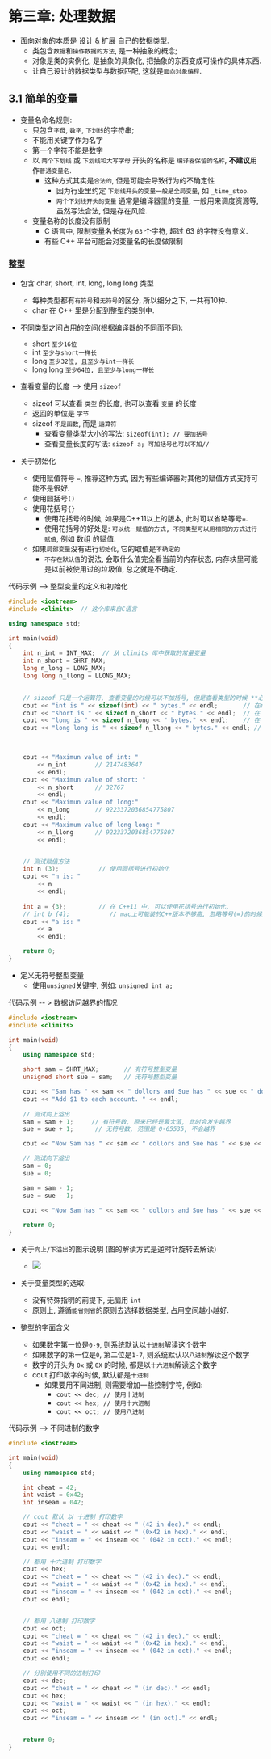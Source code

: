 # 第三章: 处理数据
 - 面向对象的本质是 设计 & 扩展 自己的数据类型. 
   - 类包含`数据`和`操作数据的方法`, 是一种抽象的概念;
   - 对象是类的实例化, 是抽象的具象化, 把抽象的东西变成可操作的具体东西.
   - 让自己设计的数据类型与数据匹配, 这就是`面向对象编程`. 

## 3.1 简单的变量
- 变量名命名规则:
  - 只包含`字母`, `数字`, `下划线`的字符串;
  - 不能用关键字作为名字
  - 第一个字符不能是数字
  - 以 `两个下划线` 或 `下划线和大写字母` 开头的名称是 `编译器保留的名称`, **不建议**用作`普通变量名`.
    - 这种方式其实是`合法的`, 但是可能会导致行为的不确定性
      - 因为行业里约定 `下划线开头的变量一般是全局变量`, 如 `_time_stop`.
      - `两个下划线开头的变量` 通常是编译器里的变量, 一般用来调度资源等, 虽然写法合法, 但是存在风险.
  - 变量名称的长度没有限制
    - C 语言中, 限制变量名长度为 `63` 个字符, 超过 63 的字符没有意义.
    - 有些 C++ 平台可能会对变量名的长度做限制

### 整型
- 包含 char, short, int, long, long long 类型
  - 每种类型都有`有符号`和`无符号`的区分, 所以细分之下, 一共有10种.
  - char 在 C++ 里是分配到整型的类别中.
- 不同类型之间占用的空间(根据编译器的不同而不同):
  - short `至少16位`
  - int `至少与short一样长`
  - long `至少32位, 且至少与int一样长`
  - long long `至少64位, 且至少与long一样长`

- 查看变量的长度 --> 使用 `sizeof`
  - sizeof 可以查看 `类型` 的长度, 也可以查看 `变量` 的长度
  - 返回的单位是 `字节`
  - sizeof `不是函数`, 而是 `运算符`
    - 查看变量类型大小的写法: `sizeof(int); // 要加括号`
    - 查看变量长度的写法: `sizeof a; 可加括号也可以不加//`

- 关于初始化
  - 使用赋值符号 `=`, 推荐这种方式, 因为有些编译器对其他的赋值方式支持可能不是很好.
  - 使用圆括号`()`
  - 使用花括号`{}`
    -  使用花括号的时候, 如果是C++11以上的版本, 此时可以省略等号`=`.
    -  使用花括号的好处是: `可以统一赋值的方式, 不同类型可以用相同的方式进行赋值`, 例如 数组 的赋值.
  - 如果`局部变量`没有进行`初始化`, 它的取值是`不确定的` 
    - `不存在默认值`的说法, 会取什么值完全看当前的内存状态, 内存块里可能是以前被使用过的垃圾值, 总之就是不确定.

代码示例 --> 整型变量的定义和初始化
```cpp
#include <iostream>
#include <climits>  // 这个库来自C语言

using namespace std;

int main(void)
{
    int n_int = INT_MAX;  // 从 climits 库中获取的常量变量
    int n_short = SHRT_MAX;
    long n_long = LONG_MAX;
    long long n_llong = LLONG_MAX;

    
    // sizeof 只是一个运算符, 查看变量的时候可以不加括号, 但是查看类型的时候 **必须** 加括号
    cout << "int is " << sizeof(int) << " bytes." << endl;       // 在mac系统和Ubuntu系统的编译器中, int 都占据 4 各个byte
    cout << "short is " << sizeof n_short << " bytes." << endl;  // 在 mac 系统里, short 占用 4个byte, Ubuntu里是2个byte
    cout << "long is " << sizeof n_long << " bytes." << endl;    // 在 mac 系统里, long 占用 8个byte (32位), 和 Ubuntu一样, 符合规定
    cout << "long long is " << sizeof n_llong << " bytes." << endl; // 在 mac 系统里, long long 占用 8个byte (32位, 至少和long一致), 和 Ubuntu一样, 符合规定
    


    cout << "Maximun value of int: "
        << n_int        // 2147483647
        << endl;
    cout << "Maximun value of short: " 
        << n_short      // 32767
        << endl;
    cout << "Maximun value of long:"
        << n_long       // 9223372036854775807
        << endl;
    cout << "Maximum value of long long: "
        << n_llong      // 9223372036854775807
        << endl;


    // 测试赋值方法
    int n (3);           // 使用圆括号进行初始化
    cout << "n is: "
        << n
        << endl;
    
    int a = {3};         // 在 C++11 中, 可以使用花括号进行初始化, 
    // int b {4};           // mac上可能装的C++版本不够高, 忽略等号(=)的时候报错了.
    cout << "a is: "
        << a
        << endl;

    return 0;
}
```

- 定义无符号整型变量
  - 使用`unsigned`关键字, 例如: `unsigned int a;`

代码示例 -- > 数据访问越界的情况
```cpp
#include <iostream>
#include <climits>

int main(void)
{
    using namespace std;

    short sam = SHRT_MAX;       // 有符号整型变量
    unsigned short sue = sam;   // 无符号整型变量

    cout << "Sam has " << sam << " dollors and Sue has " << sue << " dollors deposited." << endl;
    cout << "Add $1 to each account. " << endl;
    
    // 测试向上溢出
    sam = sam + 1;     // 有符号数, 原来已经是最大值, 此时会发生越界
    sue = sue + 1;      // 无符号数, 范围是 0-65535, 不会越界

    cout << "Now Sam has " << sam << " dollors and Sue has " << sue << " dollors deposited." << endl;

    // 测试向下溢出
    sam = 0;
    sue = 0;

    sam = sam - 1;
    sue = sue - 1;
    
    cout << "Now Sam has " << sam << " dollors and Sue has " << sue << " dollors deposited." << endl;

    return 0;
}
```
- 关于`向上/下溢出`的图示说明 (图的解读方式是逆时针旋转去解读)
  - ![](images/向上or下溢出.png.png)

- 关于变量类型的选取:
  - 没有特殊指明的前提下, 无脑用 `int`
  - 原则上, 遵循`能省则省`的原则去选择数据类型, 占用空间越小越好.
  
- 整型的字面含义
  - 如果数字第一位是`0-9`, 则系统默认以`十进制`解读这个数字
  - 如果数字的第一位是`0`, 第二位是`1-7`, 则系统默认以`八进制`解读这个数字
  - 数字的开头为 `0x` 或 `0X` 的时候, 都是以`十六进制`解读这个数字
  - cout 打印数字的时候, 默认都是`十进制`
    - 如果要用不同进制, 则需要增加一些控制字符, 例如:
      -  `cout << dec; // 使用十进制`
      - `cout << hex; // 使用十六进制`
      - `cout << oct; // 使用八进制`

代码示例 --> 不同进制的数字
```cpp
#include <iostream>

int main(void)
{
    using namespace std;

    int cheat = 42;
    int waist = 0x42;
    int inseam = 042;

    // cout 默认 以 十进制 打印数字
    cout << "cheat = " << cheat << " (42 in dec)." << endl;
    cout << "waist = " << waist << " (0x42 in hex)." << endl;
    cout << "inseam = " << inseam << " (042 in oct)." << endl;
    cout << endl;

    // 都用 十六进制 打印数字
    cout << hex;
    cout << "cheat = " << cheat << " (42 in dec)." << endl;
    cout << "waist = " << waist << " (0x42 in hex)." << endl;
    cout << "inseam = " << inseam << " (042 in oct)." << endl;
    cout << endl;


    // 都用 八进制 打印数字
    cout << oct;
    cout << "cheat = " << cheat << " (42 in dec)." << endl;
    cout << "waist = " << waist << " (0x42 in hex)." << endl;
    cout << "inseam = " << inseam << " (042 in oct)." << endl;
    cout << endl;

    // 分别使用不同的进制打印
    cout << dec;
    cout << "cheat = " << cheat << " (in dec)." << endl;
    cout << hex;
    cout << "waist = " << waist << " (in hex)." << endl;
    cout << oct;
    cout << "inseam = " << inseam << " (in oct)." << endl;


    return 0;
}
```